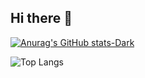 ## Hi there 👋

<picture>
  
  [![Anurag's GitHub stats-Dark](https://github-readme-stats.vercel.app/api?username=sergiohideki&show_icons=true&theme=radical#gh-dark-mode-only)](https://github.com/anuraghazra/github-readme-stats#gh-dark-mode-only)

</picture>

![Top Langs](https://github-readme-stats.vercel.app/api/top-langs/?username=sergiohideki&layout=compact)

